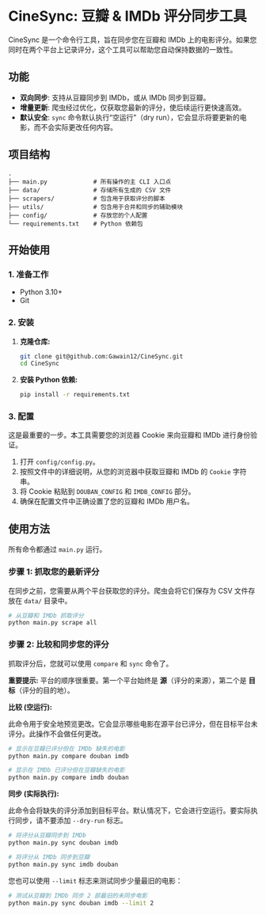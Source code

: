 # CineSync: 豆瓣 & IMDb 评分同步工具

CineSync 是一个命令行工具，旨在同步您在豆瓣和 IMDb 上的电影评分。如果您同时在两个平台上记录评分，这个工具可以帮助您自动保持数据的一致性。

## 功能

- **双向同步**: 支持从豆瓣同步到 IMDb，或从 IMDb 同步到豆瓣。
- **增量更新**: 爬虫经过优化，仅获取您最新的评分，使后续运行更快速高效。
- **默认安全**: `sync` 命令默认执行“空运行”（dry run），它会显示将要更新的电影，而不会实际更改任何内容。

## 项目结构

```
.
├── main.py             # 所有操作的主 CLI 入口点
├── data/               # 存储所有生成的 CSV 文件
├── scrapers/           # 包含用于获取评分的脚本
├── utils/              # 包含用于合并和同步的辅助模块
├── config/             # 存放您的个人配置
└── requirements.txt    # Python 依赖包
```

## 开始使用

### 1. 准备工作

- Python 3.10+
- Git

### 2. 安装

1.  **克隆仓库:**
    ```bash
    git clone git@github.com:Gawain12/CineSync.git
    cd CineSync
    ```

2.  **安装 Python 依赖:**
    ```bash
    pip install -r requirements.txt
    ```

### 3. 配置

这是最重要的一步。本工具需要您的浏览器 Cookie 来向豆瓣和 IMDb 进行身份验证。

1.  打开 `config/config.py`。
2.  按照文件中的详细说明，从您的浏览器中获取豆瓣和 IMDb 的 `Cookie` 字符串。
3.  将 Cookie 粘贴到 `DOUBAN_CONFIG` 和 `IMDB_CONFIG` 部分。
4.  确保在配置文件中正确设置了您的豆瓣和 IMDb 用户名。

## 使用方法

所有命令都通过 `main.py` 运行。

### 步骤 1: 抓取您的最新评分

在同步之前，您需要从两个平台获取您的评分。爬虫会将它们保存为 CSV 文件存放在 `data/` 目录中。

```bash
# 从豆瓣和 IMDb 抓取评分
python main.py scrape all
```

### 步骤 2: 比较和同步您的评分

抓取评分后，您就可以使用 `compare` 和 `sync` 命令了。

**重要提示:** 平台的顺序很重要。第一个平台始终是 **源**（评分的来源），第二个是 **目标**（评分的目的地）。

**比较 (空运行):**

此命令用于安全地预览更改。它会显示哪些电影在源平台已评分，但在目标平台未评分。此操作不会做任何更改。

```bash
# 显示在豆瓣已评分但在 IMDb 缺失的电影
python main.py compare douban imdb

# 显示在 IMDb 已评分但在豆瓣缺失的电影
python main.py compare imdb douban
```

**同步 (实际执行):**

此命令会将缺失的评分添加到目标平台。默认情况下，它会进行空运行。要实际执行同步，请不要添加 `--dry-run` 标志。

```bash
# 将评分从豆瓣同步到 IMDb
python main.py sync douban imdb

# 将评分从 IMDb 同步到豆瓣
python main.py sync imdb douban
```

您也可以使用 `--limit` 标志来测试同步少量最旧的电影：

```bash
# 测试从豆瓣到 IMDb 同步 2 部最旧的未同步电影
python main.py sync douban imdb --limit 2
```
